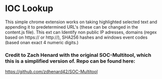 # IOC Lookup
This simple chrome extension works on taking highlighted selected text and appending it to predetermined URL's (these can be changed in the content.js file). 
This ext can Identify non public IP adresses, domains (regex based on https:// or http://), SHA256 hashes and windows event codes (based onan exact 4 numeric digits.)

### Credit to Zach Henard with the original SOC-Multitool, which this is a simplified version of. Repo can be found here:
https://github.com/zdhenard42/SOC-Multitool
